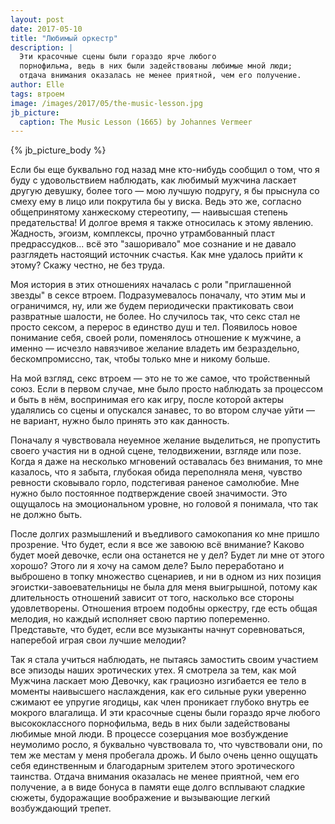 ```yaml
---
layout: post
date: 2017-05-10
title: "Любимый оркестр"
description: |
  Эти красочные сцены были гораздо ярче любого
  порнофильма, ведь в них были задействованы любимые мной люди;
  отдача внимания оказалась не менее приятной, чем его получение.
author: Elle
tags: втроем
image: /images/2017/05/the-music-lesson.jpg
jb_picture:
  caption: The Music Lesson (1665) by Johannes Vermeer
---
```


{% jb_picture_body %}

Если бы еще буквально год назад мне кто-нибудь сообщил о том, что я буду с
удовольствием наблюдать, как любимый мужчина ласкает другую девушку, более того
&mdash; мою лучшую подругу, я бы прыснула со смеху ему в лицо или покрутила бы у
виска. Ведь это же, согласно общепринятому ханжескому стереотипу, &mdash; наивысшая
степень предательства! И долгое время я также относилась к этому явлению.
Жадность, эгоизм, комплексы, прочно утрамбованный пласт предрассудков... всё это
"зашоривало" мое сознание и не давало разглядеть настоящий источник счастья. Как
мне удалось прийти к этому? Скажу честно, не без труда.

<!--more-->

Моя история в этих отношениях началась с роли "приглашенной звезды" в сексе
втроем. Подразумевалось поначалу, что этим мы и ограничимся, ну, или же будем
периодически практиковать свои развратные шалости, не более. Но случилось так,
что секс стал не просто сексом, а перерос в единство душ и тел. Появилось новое
понимание себя, своей роли, поменялось отношение к мужчине, а именно &mdash; исчезло
навязчивое желание владеть им безраздельно, бескомпромиссно, так, чтобы только
мне и никому больше.

На мой взгляд, секс втроем &mdash; это не то же самое, что тройственный союз. Если в
первом случае, мне было просто наблюдать за процессом и быть в нём, воспринимая
его как игру, после которой актеры удалялись со сцены и опускался занавес, то во
втором случае уйти &mdash; не вариант, нужно было принять это как данность.

Поначалу я чувствовала неуемное желание выделиться, не пропустить своего участия
ни в одной сцене, телодвижении, взгляде или позе. Когда я даже на несколько
мгновений оставалась без внимания, то мне казалось, что я забыта, глубокая обида
переполняла меня, чувство ревности сковывало горло, подстегивая раненое
самолюбие. Мне нужно было постоянное подтверждение своей значимости. Это
ощущалось на эмоциональном уровне, но головой я понимала, что так не должно
быть.

После долгих размышлений и въедливого самокопания ко мне пришло прозрение. Что
будет, если я все же завоюю всё внимание? Каково будет моей девочке, если она
останется не у дел? Будет ли мне от этого хорошо? Этого ли я хочу на самом деле?
Было переработано и выброшено в топку множество сценариев, и ни в одном из них
позиция эгоистки-завоевательницы не была для меня выигрышной, потому как
длительность отношений зависит от того, насколько все стороны удовлетворены.
Отношения втроем подобны оркестру, где есть общая мелодия, но каждый исполняет
свою партию попеременно. Представьте, что будет, если все музыканты начнут
соревноваться, наперебой играя свои лучшие мелодии?

Так я стала учиться наблюдать, не пытаясь замостить своим участием все эпизоды
наших эротических утех. Я смотрела за тем, как мой Мужчина ласкает мою Девочку,
как грациозно изгибается ее тело в моменты наивысшего наслаждения, как
его сильные руки уверенно сжимают ее упругие ягодицы, как член проникает глубоко
внутрь ее мокрого влагалища. И эти красочные сцены были гораздо ярче любого
высококлассного порнофильма, ведь в них были задействованы любимые мной люди. В
процессе созерцания мое возбуждение неумолимо росло, я буквально чувствовала то,
что чувствовали они, по тем же местам у меня пробегала дрожь. И было очень ценно
ощущать себя единственным и благодарным зрителем этого эротического таинства.
Отдача внимания оказалась не менее приятной, чем его получение, а в виде бонуса
в памяти еще долго всплывают сладкие сюжеты,  будоражащие воображение и
вызывающие легкий возбуждающий трепет.

